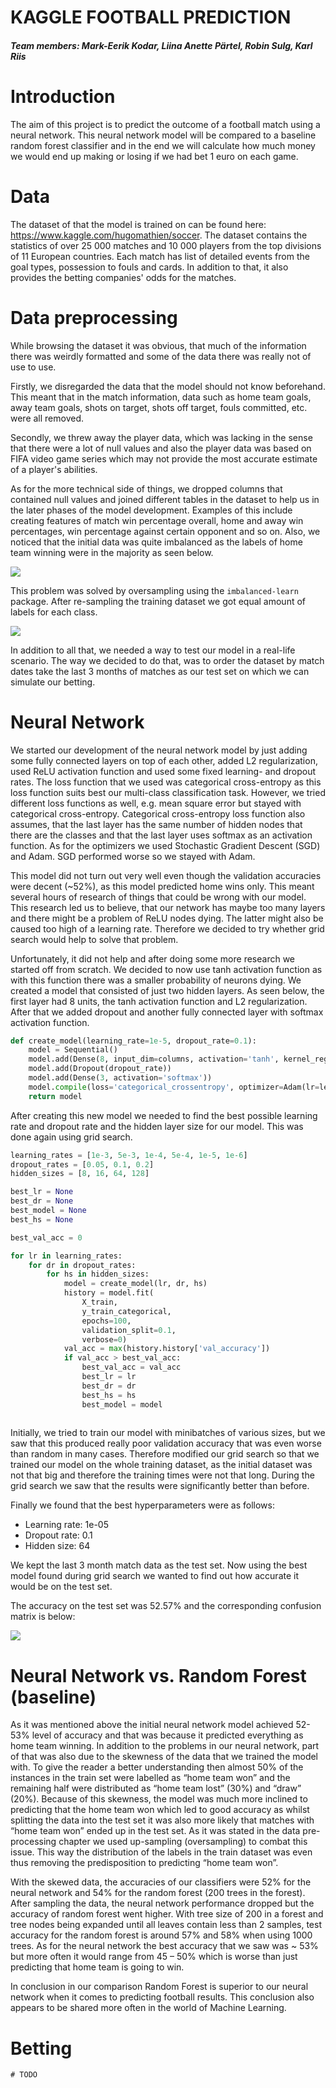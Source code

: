 # KAGGLE FOOTBALL PREDICTION
##### Team members: Mark-Eerik Kodar, Liina Anette Pärtel, Robin Sulg, Karl Riis

# Introduction

The aim of this project is to predict the outcome of a football match using a neural network. This neural network model will be compared to a baseline random forest classifier and in the end we will calculate how much money we would end up making or losing if we had bet 1 euro on each game. 

# Data
The dataset of that the model is trained on can be found here: https://www.kaggle.com/hugomathien/soccer. 
The dataset contains the statistics of over 25 000 matches and 10 000 players from the top divisions of 11 European countries. Each match has list of detailed events from the goal types, possession to fouls and cards. In addition to that, it also provides the betting companies' odds for the matches. 


# Data preprocessing
While browsing the dataset it was obvious, that much of the information there was weirdly formatted and some of the data there was really not of use to use. 

Firstly, we disregarded the data that the model should not know beforehand. This meant that in the match information, data such as home team goals, away team goals, shots on target, shots off target, fouls committed, etc. were all removed.

Secondly, we threw away the player data, which was lacking in the sense that there were a lot of null values and also the player data was based on FIFA video game series which may not provide the most accurate estimate of a player's abilities. 

As for the more technical side of things, we dropped columns that contained null values and joined different tables in the dataset to help us in the later phases of the model development. Examples of this include creating features of match win percentage overall, home and away win percentages, win percentage against certain opponent and so on. Also, we noticed that the initial data was quite imbalanced as the labels of home team winning were in the majority as seen below. 

<img src='images/imbalanced.png'>

This problem was solved by oversampling using the <code>imbalanced-learn</code> package. After re-sampling the training dataset we got equal amount of labels for each class.

<img src='images/balanced.png'>

In addition to all that, we needed a way to test our model in a real-life scenario. The way we decided to do that, was to order the dataset by match dates take the last 3 months of matches as our test set on which we can simulate our betting. 

# Neural Network

We started our development of the neural network model by just adding some fully connected layers on top of each other, added L2 regularization, used ReLU activation function and used some fixed learning- and dropout rates. The loss function that we used was categorical cross-entropy as this loss function suits best our multi-class classification task. However, we tried different loss functions as well, e.g. mean square error but stayed with categorical cross-entropy. Categorical cross-entropy loss function also assumes, that the last layer has the same number of hidden nodes that there are the classes and that the last layer uses softmax as an activation function. As for the optimizers we used Stochastic Gradient Descent (SGD) and Adam. SGD performed worse so we stayed with Adam.

This model did not turn out very well even though the validation accuracies were decent (~52%), as this model predicted home wins only. This meant several hours of research of things that could be wrong with our model. This research led us to believe, that our network has maybe too many layers and there might be a problem of ReLU nodes dying. The latter might also be caused too high of a learning rate. Therefore we decided to try whether grid search would help to solve that problem.

Unfortunately, it did not help and after doing some more research we started off from scratch. We decided to now use tanh activation function as with this function there was a smaller probability of neurons dying. We created a model that consisted of just two hidden layers. As seen below, the first layer had 8 units, the tanh activation function and L2 regularization. After that we added dropout and another fully connected layer with softmax activation function.

```python
def create_model(learning_rate=1e-5, dropout_rate=0.1):
    model = Sequential() 
    model.add(Dense(8, input_dim=columns, activation='tanh', kernel_regularizer='l2'))
    model.add(Dropout(dropout_rate))
    model.add(Dense(3, activation='softmax'))
    model.compile(loss='categorical_crossentropy', optimizer=Adam(lr=learning_rate), metrics=['accuracy'])
    return model
```

After creating this new model we needed to find the best possible learning rate and dropout rate and the hidden layer size for our model. This was done again using grid search.

```python
learning_rates = [1e-3, 5e-3, 1e-4, 5e-4, 1e-5, 1e-6]
dropout_rates = [0.05, 0.1, 0.2]
hidden_sizes = [8, 16, 64, 128]

best_lr = None
best_dr = None
best_model = None
best_hs = None

best_val_acc = 0

for lr in learning_rates:
    for dr in dropout_rates:
        for hs in hidden_sizes:
            model = create_model(lr, dr, hs)
            history = model.fit(
                X_train,
                y_train_categorical,
                epochs=100,
                validation_split=0.1,
                verbose=0)
            val_acc = max(history.history['val_accuracy'])
            if val_acc > best_val_acc:
                best_val_acc = val_acc
                best_lr = lr
                best_dr = dr
                best_hs = hs
                best_model = model
        
```

Initially, we tried to train our model with minibatches of various sizes, but we saw that this produced really poor validation accuracy that was even worse than random in many cases. Therefore modified our grid search so that we trained our model on the whole training dataset, as the initial dataset was not that big and therefore the training times were not that long. During the grid search we saw that the results were significantly better than before. 

Finally we found that the best hyperparameters were as follows: 
- Learning rate: 1e-05
- Dropout rate: 0.1
- Hidden size: 64

We kept the last 3 month match data as the test set. Now using the best model found during grid search we wanted to find out how accurate it would be on the test set. 

The accuracy on the test set was 52.57% and the corresponding confusion matrix is below:

<img src='images/confusion.png'>

# Neural Network vs. Random Forest (baseline)

As it was mentioned above the initial neural network model achieved 52-53% level of accuracy and that was because it predicted everything as home team winning. In addition to the problems in our neural network, part of that was also due to the skewness of the data that we trained the model with. To give the reader a better understanding then almost 50% of the instances in the train set were labelled as “home team won” and the remaining half were distributed as “home team lost” (30%) and “draw” (20%). Because of this skewness, the model was much more inclined to predicting that the home team won which led to good accuracy as whilst splitting the data into the test set it was also more likely that matches with “home team won” ended up in the test set. As it was stated in the data pre-processing chapter we used up-sampling (oversampling) to combat this issue. This way the distribution of the labels in the train dataset was even thus removing the predisposition to predicting “home team won”.

With the skewed data, the accuracies of our classifiers were 52% for the neural network and 54% for the random forest (200 trees in the forest). After sampling the data, the neural network performance dropped but the accuracy of random forest went higher. With tree size of 200 in a forest and tree nodes being expanded until all leaves contain less than 2 samples, test accuracy for the random forest is around 57% and 58% when using 1000 trees. As for the neural network the best accuracy that we saw was ~ 53% but more often it would range from 45 – 50% which is worse than just predicting that home team is going to win.


In conclusion in our comparison Random Forest is superior to our neural network when it comes to predicting football results. This conclusion also appears to be shared more often in the world of Machine Learning. 


# Betting
    # TODO
